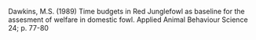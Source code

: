 Dawkins, M.S. (1989) Time budgets in Red Junglefowl as baseline for the assesment of welfare in domestic fowl. Applied Animal Behaviour Science 24; p. 77-80